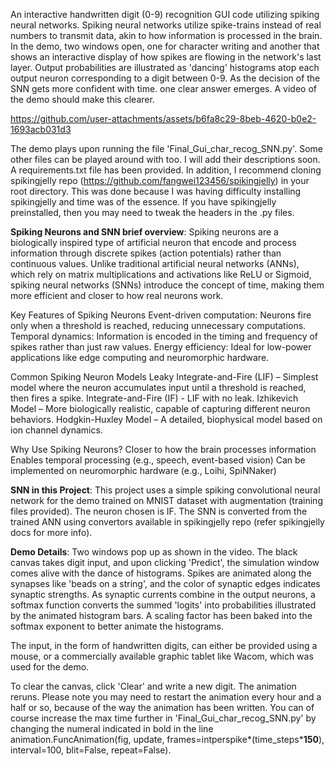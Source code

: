An interactive handwritten digit (0-9) recognition GUI code utilizing spiking neural networks. Spiking neural networks utilize spike-trains instead of real numbers to transmit data, akin to how information is processed in the brain. In the demo, two windows open, one for character writing and another that shows an interactive display of how spikes are flowing in the network's last layer. Output probabilities are illustrated as 'dancing' histograms atop each output neuron corresponding to a digit between 0-9.  As the decision of the SNN gets more confident with time. one clear answer emerges. A video of the demo should make this clearer. 

https://github.com/user-attachments/assets/b6fa8c29-8beb-4620-b0e2-1693acb031d3

The demo plays upon running the file 'Final_Gui_char_recog_SNN.py'. Some other files can be played around with too. I will add their descriptions soon. A requirements.txt file has been provided. In addition, I recommend cloning spikingjelly repo (https://github.com/fangwei123456/spikingjelly) in your root directory. This was done because I was having difficulty installing spikingjelly and time was of the essence. If you have spikingjelly preinstalled, then you may need to tweak the headers in the .py files.

**Spiking Neurons and SNN brief overview**:
Spiking neurons are a biologically inspired type of artificial neuron that encode and process information through discrete spikes (action potentials) rather than continuous values. Unlike traditional artificial neural networks (ANNs), which rely on matrix multiplications and activations like ReLU or Sigmoid, spiking neural networks (SNNs) introduce the concept of time, making them more efficient and closer to how real neurons work.

Key Features of Spiking Neurons
    Event-driven computation: Neurons fire only when a threshold is reached, reducing unnecessary computations.
    Temporal dynamics: Information is encoded in the timing and frequency of spikes rather than just raw values.
    Energy efficiency: Ideal for low-power applications like edge computing and neuromorphic hardware.

Common Spiking Neuron Models
    Leaky Integrate-and-Fire (LIF) – Simplest model where the neuron accumulates input until a threshold is reached, then fires a spike.
    Integrate-and-Fire (IF) - LIF with no leak.
    Izhikevich Model – More biologically realistic, capable of capturing different neuron behaviors.
    Hodgkin-Huxley Model – A detailed, biophysical model based on ion channel dynamics.

Why Use Spiking Neurons?
    Closer to how the brain processes information
    Enables temporal processing (e.g., speech, event-based vision)
    Can be implemented on neuromorphic hardware (e.g., Loihi, SpiNNaker)

**SNN in this Project**:
This project uses a simple spiking convolutional neural network for the demo trained on MNIST dataset with augmentation (training files provided). The neuron chosen is IF. The SNN is converted from the trained ANN using convertors available in spikingjelly repo (refer spikingjelly docs for more info).

**Demo Details**:
Two windows pop up as shown in the video. The black canvas takes digit input, and upon clicking 'Predict', the simulation window comes alive with the dance of histograms. Spikes are animated along the synapses like 'beads on a string', and the color of synaptic edges indicates synaptic strengths. As synaptic currents combine in the output neurons, a softmax function converts the summed 'logits' into probabilities illustrated by the animated histogram bars. A scaling factor has been baked into the softmax exponent to better animate the histograms.

The input, in the form of handwritten digits, can either be provided using a mouse, or a commercially available graphic tablet like Wacom, which was used for the demo.

To clear the canvas, click 'Clear' and write a new digit. The animation reruns. Please note you may need to restart the animation every hour and a half or so, because of the way the animation has been written. You can of course increase the max time further in 'Final_Gui_char_recog_SNN.py' by changing the numeral indicated in bold in the line animation.FuncAnimation(fig, update, frames=intperspike*(time_steps***150**), interval=100, blit=False, repeat=False).



